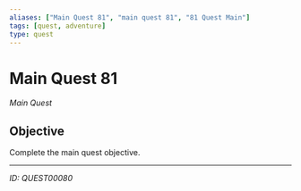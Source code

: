 ```yaml
---
aliases: ["Main Quest 81", "main quest 81", "81 Quest Main"]
tags: [quest, adventure]
type: quest
---
```


# Main Quest 81

*Main Quest*

## Objective
Complete the main quest objective.

---
*ID: QUEST00080*